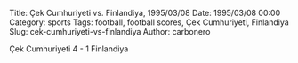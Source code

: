 Title: Çek Cumhuriyeti vs. Finlandiya, 1995/03/08
Date: 1995/03/08 00:00
Category: sports
Tags: football, football scores, Çek Cumhuriyeti, Finlandiya
Slug: cek-cumhuriyeti-vs-finlandiya
Author: carbonero


Çek Cumhuriyeti 4 - 1 Finlandiya

